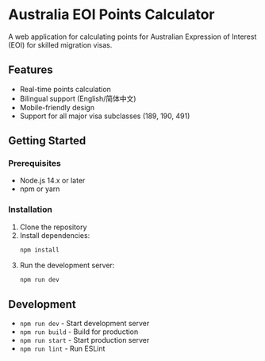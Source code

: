 # Australia EOI Points Calculator

A web application for calculating points for Australian Expression of Interest (EOI) for skilled migration visas.

## Features

- Real-time points calculation
- Bilingual support (English/简体中文)
- Mobile-friendly design
- Support for all major visa subclasses (189, 190, 491)

## Getting Started

### Prerequisites

- Node.js 14.x or later
- npm or yarn

### Installation

1. Clone the repository
2. Install dependencies:
   ```bash
   npm install
   ```
3. Run the development server:
   ```bash
   npm run dev
   ```

## Development

- `npm run dev` - Start development server
- `npm run build` - Build for production
- `npm run start` - Start production server
- `npm run lint` - Run ESLint
